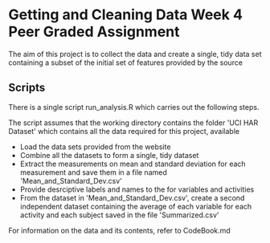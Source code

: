 # Getting and Cleaning Data Week 4 Peer Graded Assignment
The aim of this project is to collect the data and create a single, tidy data set containing a subset of the initial set of features provided by the source

## Scripts
There is a single script run_analysis.R which carries out the following steps.

The script assumes that the working directory contains the folder 'UCI HAR Dataset' which contains all the data required for this project, available
* Load the data sets provided from the website
* Combine all the datasets to form a single, tidy dataset
* Extract the measurements on mean and standard deviation for each measurement and save them in a file named 'Mean_and_Standard_Dev.csv'
* Provide desrciptive labels and names to the for variables and activities
* From the dataset in 'Mean_and_Standard_Dev.csv', create a second independent dataset containing the average of each variable for each activity and each subject saved in the file 'Summarized.csv'

For information on the data and its contents, refer to CodeBook.md